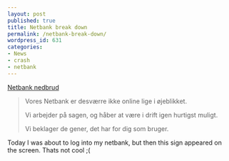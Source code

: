 ```yaml
---
layout: post
published: true
title: Netbank break down
permalink: /netbank-break-down/
wordpress_id: 631
categories:
- News
- crash
- netbank
---
```



<a href="http://www.sdcwebhotel.dk/papskilte/portalbank/default.htm">Netbank nedbrud</a>
<blockquote>Vores Netbank er desværre ikke online lige i øjeblikket.



Vi arbejder på sagen, og håber at være i drift igen hurtigst muligt.

Vi beklager de gener, det har for dig som bruger.
<div align="left">

</div></blockquote>

Today I was about to log into my netbank, but then this sign appeared on the screen. Thats not cool ;(

